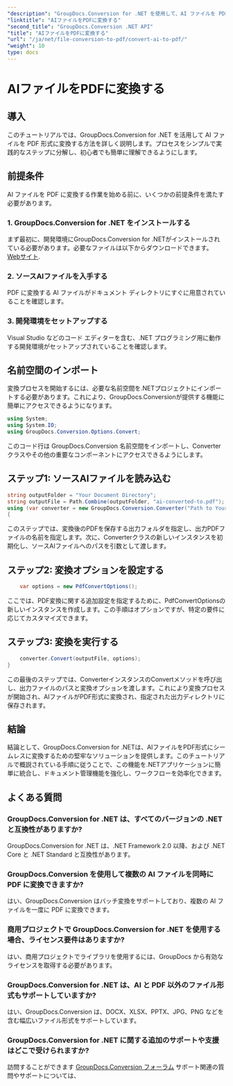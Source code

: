 ```yaml
---
"description": "GroupDocs.Conversion for .NET を使用して、AI ファイルを PDF に簡単に変換する方法を学びましょう。ドキュメント管理ワークフローを効率化します。"
"linktitle": "AIファイルをPDFに変換する"
"second_title": "GroupDocs.Conversion .NET API"
"title": "AIファイルをPDFに変換する"
"url": "/ja/net/file-conversion-to-pdf/convert-ai-to-pdf/"
"weight": 10
type: docs
---
```

# AIファイルをPDFに変換する

## 導入
このチュートリアルでは、GroupDocs.Conversion for .NET を活用して AI ファイルを PDF 形式に変換する方法を詳しく説明します。プロセスをシンプルで実践的なステップに分解し、初心者でも簡単に理解できるようにします。
## 前提条件
AI ファイルを PDF に変換する作業を始める前に、いくつかの前提条件を満たす必要があります。
### 1. GroupDocs.Conversion for .NET をインストールする
まず最初に、開発環境にGroupDocs.Conversion for .NETがインストールされている必要があります。必要なファイルは以下からダウンロードできます。 [Webサイト](https://releases。groupdocs.com/conversion/net/).
### 2. ソースAIファイルを入手する
PDF に変換する AI ファイルがドキュメント ディレクトリにすぐに用意されていることを確認します。
### 3. 開発環境をセットアップする
Visual Studio などのコード エディターを含む、.NET プログラミング用に動作する開発環境がセットアップされていることを確認します。

## 名前空間のインポート
変換プロセスを開始するには、必要な名前空間を.NETプロジェクトにインポートする必要があります。これにより、GroupDocs.Conversionが提供する機能に簡単にアクセスできるようになります。

```csharp
using System;
using System.IO;
using GroupDocs.Conversion.Options.Convert;
```
このコード行は GroupDocs.Conversion 名前空間をインポートし、Converter クラスやその他の重要なコンポーネントにアクセスできるようにします。
## ステップ1: ソースAIファイルを読み込む
```csharp
string outputFolder = "Your Document Directory";
string outputFile = Path.Combine(outputFolder, "ai-converted-to.pdf");
using (var converter = new GroupDocs.Conversion.Converter("Path to Your AI File"))
{
```
このステップでは、変換後のPDFを保存する出力フォルダを指定し、出力PDFファイルの名前を指定します。次に、Converterクラスの新しいインスタンスを初期化し、ソースAIファイルへのパスを引数として渡します。
## ステップ2: 変換オプションを設定する
```csharp
	var options = new PdfConvertOptions();
```
ここでは、PDF変換に関する追加設定を指定するために、PdfConvertOptionsの新しいインスタンスを作成します。この手順はオプションですが、特定の要件に応じてカスタマイズできます。
## ステップ3: 変換を実行する
```csharp
	converter.Convert(outputFile, options);
}
```
この最後のステップでは、ConverterインスタンスのConvertメソッドを呼び出し、出力ファイルのパスと変換オプションを渡します。これにより変換プロセスが開始され、AIファイルがPDF形式に変換され、指定された出力ディレクトリに保存されます。

## 結論
結論として、GroupDocs.Conversion for .NETは、AIファイルをPDF形式にシームレスに変換するための堅牢なソリューションを提供します。このチュートリアルで概説されている手順に従うことで、この機能を.NETアプリケーションに簡単に統合し、ドキュメント管理機能を強化し、ワークフローを効率化できます。
## よくある質問
### GroupDocs.Conversion for .NET は、すべてのバージョンの .NET と互換性がありますか?
GroupDocs.Conversion for .NET は、.NET Framework 2.0 以降、および .NET Core と .NET Standard と互換性があります。
### GroupDocs.Conversion を使用して複数の AI ファイルを同時に PDF に変換できますか?
はい、GroupDocs.Conversion はバッチ変換をサポートしており、複数の AI ファイルを一度に PDF に変換できます。
### 商用プロジェクトで GroupDocs.Conversion for .NET を使用する場合、ライセンス要件はありますか?
はい、商用プロジェクトでライブラリを使用するには、GroupDocs から有効なライセンスを取得する必要があります。
### GroupDocs.Conversion for .NET は、AI と PDF 以外のファイル形式もサポートしていますか?
はい、GroupDocs.Conversion は、DOCX、XLSX、PPTX、JPG、PNG などを含む幅広いファイル形式をサポートしています。
### GroupDocs.Conversion for .NET に関する追加のサポートや支援はどこで受けられますか?
訪問することができます [GroupDocs.Conversion フォーラム](https://forum.groupdocs.com/c/conversion/11) サポート関連の質問やサポートについては、